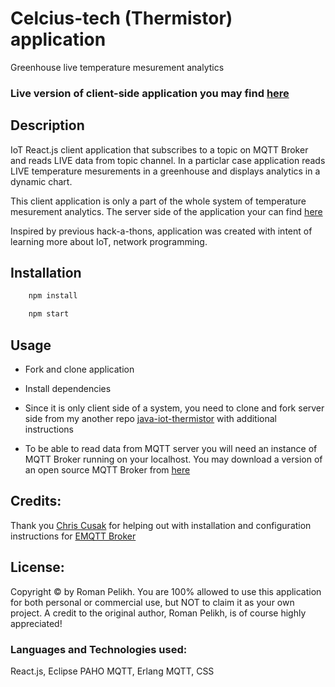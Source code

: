 # Celcius-tech (Thermistor) application

Greenhouse live temperature mesurement analytics

### Live version of client-side application you may find [here](https://celcius-tech.herokuapp.com/)

## Description

IoT React.js client application that subscribes to a topic on MQTT Broker and reads LIVE data from topic channel. In a particlar case application reads LIVE temperature mesurements in a greenhouse and displays analytics in a dynamic chart.

This client application is only a part of the whole system of temperature mesurement analytics. The server side of the application your can find [here](https://github.com/romanplkh/java-iot-thermistor)

Inspired by previous hack-a-thons, application was created with intent of learning more about IoT, network programming.

## Installation

```bash
    npm install

    npm start
```

## Usage

- Fork and clone application
- Install dependencies
- Since it is only client side of a system, you need to clone and fork server side from my another repo [java-iot-thermistor](https://github.com/romanplkh/java-iot-thermistor) with additional instructions

- To be able to read data from MQTT server you will need an instance of MQTT Broker running on your localhost. You may download a version of an open source MQTT Broker from [here](http://emqtt.io/downloads/)

## Credits:

Thank you [Chris Cusak](https://github.com/chrisecusack) for helping out with installation and configuration instructions for [EMQTT Broker](http://emqtt.io)

## License:

Copyright © by Roman Pelikh. You are 100% allowed to use this application for both personal or commercial use, but NOT to claim it as your own project.
A credit to the original author, Roman Pelikh, is of course highly appreciated!

### Languages and Technologies used:

React.js, Eclipse PAHO MQTT, Erlang MQTT, CSS
